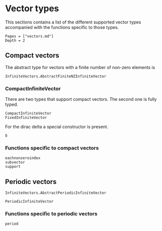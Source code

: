 # Vector types

This sections contains a list of the different supported vector types accompanied with the functions specific to those types.

```@contents
Pages = ["vectors.md"]
Depth = 2
```

## Compact vectors

The abstract type for vectors with a finite number of non-zero elements is

```@docs
InfiniteVectors.AbstractFiniteNZInfiniteVector
```

### CompactInfiniteVector
There are two types that support compact vectors. The second one is fully typed.
```@docs
CompactInfiniteVector
FixedInfiniteVector
```
For the dirac delta a special constructor is present. 
```@docs
δ
```

### Functions specific to compact vectors
```@docs
eachnonzeroindex
subvector
support
```

## Periodic vectors
```@docs
InfiniteVectors.AbstractPeriodicInfiniteVector
```
```@docs
PeriodicInfiniteVector
```

### Functions specific to periodic vectors
```@docs
period
```
